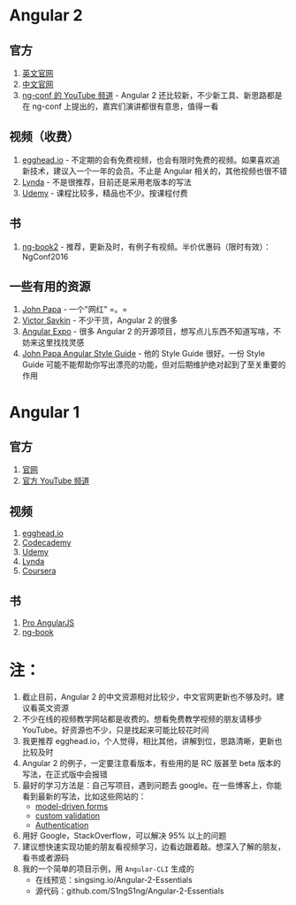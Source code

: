 # Angular 2
## 官方
1. [英文官网](angular.io)
2. [中文官网](angular.cn)
3. [ng-conf 的 YouTube 频道](https://www.youtube.com/user/ngconfvideos) - Angular 2 还比较新，不少新工具、新思路都是在 ng-conf 上提出的，嘉宾们演讲都很有意思，值得一看

## 视频（收费）
1. [egghead.io](egghead.io) - 不定期的会有免费视频，也会有限时免费的视频。如果喜欢追新技术，建议入一个一年的会员。不止是 Angular 相关的，其他视频也很不错
2. [Lynda](lynda.com) - 不是很推荐，目前还是采用老版本的写法
3. [Udemy](udemy.com) - 课程比较多，精品也不少。按课程付费

## 书
1. [ng-book2](ng-book.com/2) - 推荐，更新及时，有例子有视频。半价优惠码（限时有效）：NgConf2016

## 一些有用的资源
1. [John Papa](https://johnpapa.net/) - 一个"网红" =。=
2. [Victor Savkin](https://vsavkin.com/@vsavkin) - 不少干货，Angular 2 的很多
3. [Angular Expo](http://angularexpo.com/) - 很多 Angular 2 的开源项目，想写点儿东西不知道写啥，不妨来这里找找灵感
4. [John Papa Angular Style Guide](https://github.com/johnpapa/angular-styleguide) - 他的 Style Guide 很好。一份 Style Guide 可能不能帮助你写出漂亮的功能，但对后期维护绝对起到了至关重要的作用

# Angular 1
## 官方
1. [官网](https://www.angularjs.org/)
2. [官方 YouTube 频道](https://www.youtube.com/user/angularjs)

## 视频
1. [egghead.io](egghead.io)
2. [Codecademy](codecademy.com)
3. [Udemy](udemy.com)
4. [Lynda](lynda.com)
5. [Coursera](coursera.org)

## 书
1. [Pro AngularJS](http://www.apress.com/us/book/9781430264484)
2. [ng-book](ng-book.com)


# 注：
1. 截止目前，Angular 2 的中文资源相对比较少，中文官网更新也不够及时。建议看英文资源
2. 不少在线的视频教学网站都是收费的。想看免费教学视频的朋友请移步 YouTube。好资源也不少，只是找起来可能比较花时间
3. 我更推荐 egghead.io，个人觉得，相比其他，讲解到位，思路清晰，更新也比较及时
4. Angular 2 的例子，一定要注意看版本，有些用的是 RC 版甚至 beta 版本的写法，在正式版中会报错
5. 最好的学习方法是：自己写项目，遇到问题去 google。在一些博客上，你能看到最新的写法，比如这些网站的：
    - [model-driven forms](http://blog.thoughtram.io/angular/2016/06/22/model-driven-forms-in-angular-2.html)
    - [custom validation](https://scotch.io/tutorials/how-to-implement-a-custom-validator-directive-confirm-password-in-angular-2)
    - [Authentication](https://medium.com/@blacksonic86/authentication-in-angular-2-958052c64492#.18w4eywho)
6. 用好 Google，StackOverflow，可以解决 95% 以上的问题
7. 建议想快速实现功能的朋友看视频学习，边看边跟着敲。想深入了解的朋友，看书或者源码
8. 我的一个简单的项目示例，用 `Angular-CLI` 生成的
    - 在线预览：singsing.io/Angular-2-Essentials
    - 源代码：github.com/S1ngS1ng/Angular-2-Essentials

